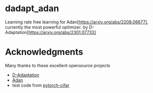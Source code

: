 # dadapt_adan
Learning rate free learning for Adan[https://arxiv.org/abs/2208.06677], currently the most powerful optimizer. 
by D-Adaptation[https://arxiv.org/abs/2301.07733]

# Acknowledgments
Many thanks to these excellent opensource projects
* [D-Adaptation](https://github.com/facebookresearch/dadaptation)
* [Adan](https://github.com/sail-sg/Adan)
* test code from [pytorch-cifar](https://github.com/kuangliu/pytorch-cifar)
